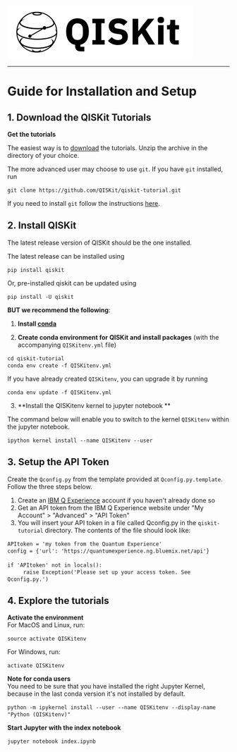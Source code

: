 
<img src="images/qiskit-heading.gif" >

***

# Guide for Installation and Setup

## 1. Download the QISKit Tutorials

**Get the tutorials**<BR>

The easiest way is to [download](https://github.com/QISKit/qiskit-tutorial/archive/master.zip) the tutorials. Unzip the archive in the directory of your choice.

The more advanced user may choose to use `git`. If you have `git` installed, run

```
git clone https://github.com/QISKit/qiskit-tutorial.git
```

If you need to install `git` follow the instructions [here](https://help.github.com/articles/set-up-git/).


## 2. Install QISKit

The latest release version of QISKit should be the one installed.

The latest release can be installed using

```
pip install qiskit
```

Or, pre-installed qiskit can be updated using

```
pip install -U qiskit
```

**BUT we recommend the following**:


1. **Install [conda](https://conda.io/docs/index.html)**

2. **Create conda environment for QISKit and install packages** (with the accompanying `QISKitenv.yml` file)

```
cd qiskit-tutorial
conda env create -f QISKitenv.yml
```   

If you have already created `QISKitenv`, you can upgrade it by running

```
conda env update -f QISKitenv.yml
```

3. **Install the QISKitenv kernel to jupyter notebook **

The command below will enable you to switch to the kernel `QISKitenv` within the jupyter notebook.
```
ipython kernel install --name QISKitenv --user
```

## 3. Setup the API Token

Create the `Qconfig.py` from the template provided at `Qconfig.py.template`. Follow the three steps below.  

1.  Create an [IBM Q Experience](https://quantumexperience.ng.bluemix.net) account
     if you haven't already done so
2.  Get an API token from the IBM Q Experience website under "My
     Account" &gt; "Advanced" &gt; "API Token"
3.  You will insert your API token in a file called Qconfig.py in
     the ```qiskit-tutorial``` directory. The contents of the file should
     look like:

```
APItoken = 'my token from the Quantum Experience'
config = {'url': 'https://quantumexperience.ng.bluemix.net/api'}

if 'APItoken' not in locals():
     raise Exception('Please set up your access token. See Qconfig.py.')
```



## 4. Explore the tutorials

**Activate the environment**<BR>
For MacOS and Linux, run:

```
source activate QISKitenv
```

For Windows, run:

```
activate QISKitenv
```
**Note for conda users**<BR>
You need to be sure that you have installed the right Jupyter Kernel, because in the last conda version it's not installed by default. 

```
python -m ipykernel install --user --name QISKitenv --display-name "Python (QISKitenv)"
```

**Start Jupyter with the index notebook**<BR>

```
jupyter notebook index.ipynb
```
